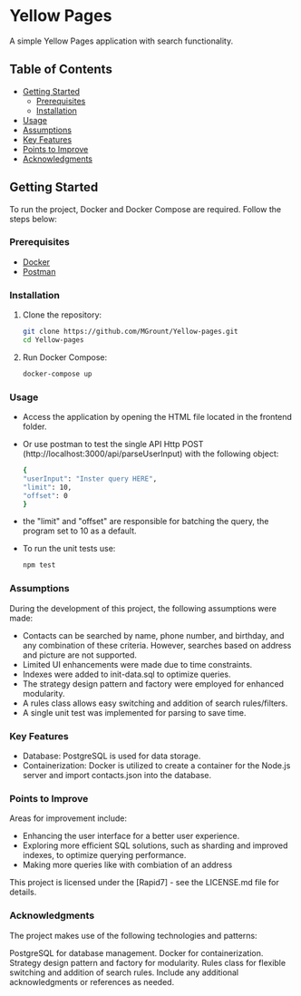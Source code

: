 # Yellow Pages

A simple Yellow Pages application with search functionality.

## Table of Contents

- [Getting Started](#getting-started)
  - [Prerequisites](#prerequisites)
  - [Installation](#installation)
- [Usage](#usage)
- [Assumptions](#assumptions)
- [Key Features](#key-features)
- [Points to Improve](#points-to-improve)
- [Acknowledgments](#acknowledgments)

## Getting Started

To run the project, Docker and Docker Compose are required. Follow the steps below:

### Prerequisites

- [Docker](https://www.docker.com/)
- [Postman](https://www.postman.com/)

### Installation

1. Clone the repository:
   ```bash
   git clone https://github.com/MGrount/Yellow-pages.git
   cd Yellow-pages


2. Run Docker Compose:
    ```bash
    docker-compose up

### Usage

* Access the application by opening the HTML file located in the frontend folder.

* Or use postman to test the single API Http POST (http://localhost:3000/api/parseUserInput) with the following object:
    ```bash
    {
    "userInput": "Inster query HERE",
    "limit": 10,
    "offset": 0
    }

* the "limit" and "offset" are responsible for batching the query, the program set to 10 as a default.

* To run the unit tests use:
    ```bash
    npm test

### Assumptions

During the development of this project, the following assumptions were made:

* Contacts can be searched by name, phone number, and birthday, and any combination of these criteria. However, searches based on address and picture are not supported.
* Limited UI enhancements were made due to time constraints.
* Indexes were added to init-data.sql to optimize queries.
* The strategy design pattern and factory were employed for enhanced modularity.
* A rules class allows easy switching and addition of search rules/filters.
* A single unit test was implemented for parsing to save time.

### Key Features

* Database: PostgreSQL is used for data storage.
* Containerization: Docker is utilized to create a container for the Node.js server and import contacts.json into the database.

### Points to Improve

Areas for improvement include:

* Enhancing the user interface for a better user experience.
* Exploring more efficient SQL solutions, such as sharding and improved indexes, to optimize querying performance.
* Making more queries like with combiation of an address

This project is licensed under the [Rapid7] - see the LICENSE.md file for details.

### Acknowledgments

The project makes use of the following technologies and patterns:

PostgreSQL for database management.
Docker for containerization.
Strategy design pattern and factory for modularity.
Rules class for flexible switching and addition of search rules.
Include any additional acknowledgments or references as needed.